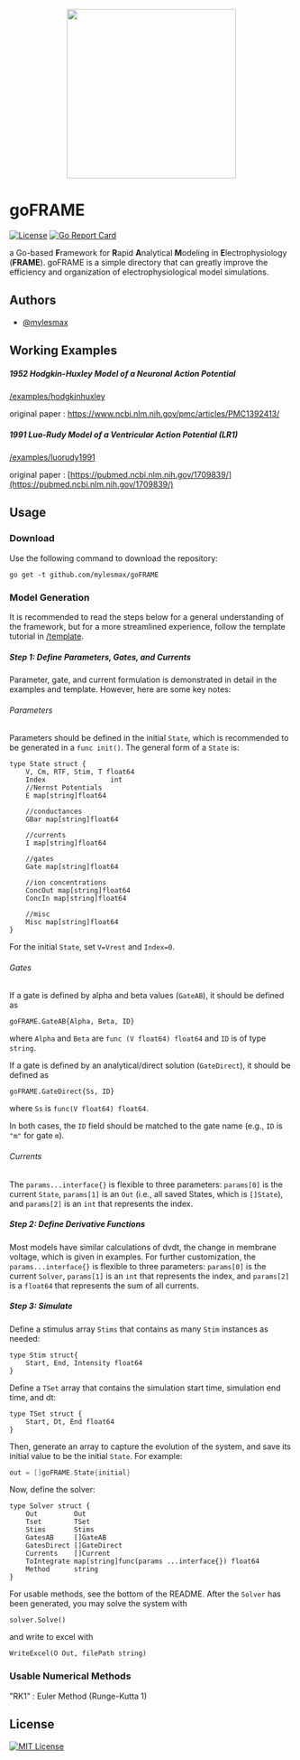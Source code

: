 <p align="center">
  <img src="https://i.imgur.com/6w0QDh0.png" width="300" height="300">
</p>

# goFRAME

[![License](https://img.shields.io/badge/License-Apache%202.0-blue.svg)](https://github.com/mylesmax/goFRAME/blob/master/LICENSE) [![Go Report Card](https://goreportcard.com/badge/github.com/mylesmax/goframe)](https://goreportcard.com/report/github.com/mylesmax/goframe)

a Go-based **F**ramework for **R**apid **A**nalytical **M**odeling in **E**lectrophysiology (**FRAME**). goFRAME is a simple directory that can greatly improve the efficiency and organization of electrophysiological model simulations.

## Authors

- [@mylesmax](https://www.github.com/mylesmax)

## Working Examples

##### 1952 Hodgkin-Huxley Model of a Neuronal Action Potential

[/examples/hodgkinhuxley](https://github.com/mylesmax/goFRAME/tree/master/examples/hodgkinhuxley)

original paper : [https://www.ncbi.nlm.nih.gov/pmc/articles/PMC1392413/
](https://www.ncbi.nlm.nih.gov/pmc/articles/PMC1392413/)

##### 1991 Luo-Rudy Model of a Ventricular Action Potential (LR1)

[/examples/luorudy1991](https://github.com/mylesmax/goFRAME/tree/master/examples/luorudy1991)

original paper : [https://pubmed.ncbi.nlm.nih.gov/1709839/](https://pubmed.ncbi.nlm.nih.gov/1709839/)

## Usage

### Download

Use the following command to download the repository:

```go get -t github.com/mylesmax/goFRAME```

### Model Generation

It is recommended to read the steps below for a general understanding of the framework, but for a more streamlined experience, follow the template tutorial in [/template](https://github.com/mylesmax/goFRAME/tree/master/template/).

##### Step 1: Define Parameters, Gates, and Currents

Parameter, gate, and current formulation is demonstrated in detail in the examples and template. However, here are some key notes:



###### Parameters

Parameters should be defined in the initial ``State``, which is recommended to be generated in a ``func init()``. The general form of a ``State`` is:

```
type State struct {
	V, Cm, RTF, Stim, T float64
	Index                int
	//Nernst Potentials
	E map[string]float64

	//conductances
	GBar map[string]float64

	//currents
	I map[string]float64

	//gates
	Gate map[string]float64

	//ion concentrations
	ConcOut map[string]float64
	ConcIn map[string]float64

	//misc
	Misc map[string]float64
}
```

For the initial ``State``, set ``V=Vrest`` and ``Index=0``.

###### Gates

If a gate is defined by alpha and beta values (``GateAB``), it should be defined as

```
goFRAME.GateAB{Alpha, Beta, ID}
```

where ``Alpha`` and ``Beta`` are ``func (V float64) float64`` and ``ID`` is of type ``string``.

If a gate is defined by an analytical/direct solution (``GateDirect``), it should be defined as

```
goFRAME.GateDirect{Ss, ID}
```

where ``Ss`` is ``func(V float64) float64``.

In both cases, the ``ID`` field should be matched to the gate name (e.g., ``ID`` is ``"m"`` for gate ``m``).

###### Currents

The ``params...interface{}`` is flexible to three parameters: ``params[0]`` is the current ``State``, ``params[1]`` is an ``Out`` (i.e., all saved States, which is ``[]State``), and ``params[2]`` is an ``int`` that represents the index.

##### Step 2: Define Derivative Functions

Most models have similar calculations of dvdt, the change in membrane voltage, which is given in examples. For further customization, the ``params...interface{}`` is flexible to three parameters: ``params[0]`` is the current ``Solver``, ``params[1]`` is an ``int`` that represents the index, and ``params[2]`` is a ``float64`` that represents the sum of all currents.

##### Step 3: Simulate

Define a stimulus array ``Stims`` that contains as many ``Stim`` instances as needed:

```
type Stim struct{
	Start, End, Intensity float64
}
```

Define a ``TSet`` array that contains the simulation start time, simulation end time, and dt:

```
type TSet struct {
	Start, Dt, End float64
}
```

Then, generate an array to capture the evolution of the system, and save its initial value to be the initial ``State``. For example:

```go
out = []goFRAME.State{initial}
```

Now, define the solver:

```
type Solver struct {
	Out         Out
	Tset        TSet
	Stims       Stims
	GatesAB     []GateAB
	GatesDirect []GateDirect
	Currents    []Current
	ToIntegrate map[string]func(params ...interface{}) float64
	Method      string
}
```

For usable methods, see the bottom of the README. After the ``Solver`` has been generated, you may solve the system with

```solver.Solve()```

and write to excel with

```
WriteExcel(O Out, filePath string)
```

### Usable Numerical Methods

"RK1" : Euler Method (Runge-Kutta 1)

## License

[![MIT License](https://img.shields.io/badge/License-MIT-green.svg)](https://choosealicense.com/licenses/mit/)

